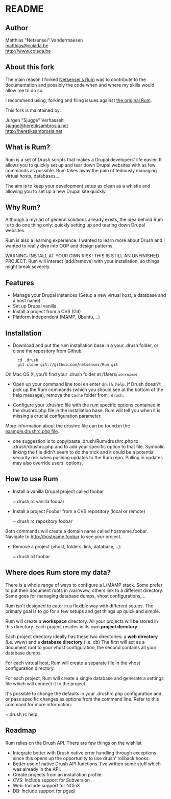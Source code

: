 README
======

Author
------

Matthias "Netsensei" Vandermaesen<br>
matthias@colada.be<br>
http://www.colada.be<br>

About this fork
---------------

The main reason I forked [Netsensei's Rum](https://github.com/netsensei/Rum) was to contribute to the documentation and possibly the code when and where my skills would allow me to do so.

I recommend using, forking and filing issues against [the original Rum](https://github.com/netsensei/Rum).

This fork is maintained by:

Jurgen "Sjugge" Verhasselt<br>
sjugge@heretiksambrosia.net<br>
http://heretiksambrosia.net<br>

What is Rum?
------------

Rum is a set of Drush scripts that makes a Drupal developers' life easier.
It allows you to quickly set up and tear down Drupal websites with as few
commands as possible. Rum takes away the pain of tediously managing virtual
hosts, databases,... 

The aim is to keep your development setup as clean as a whistle and allowing you
to set up a new Drupal site quickly.

Why Rum?
--------

Although a myriad of general solutions already exists, the idea behind Rum is to 
do one thing only: quickly setting up and tearing down Drupal websites.

Rum is also a learning experience. I wanted to learn more about Drush and I wanted
to really dive into OOP and design patterns.

WARNING: INSTALL AT YOUR OWN RISK! THIS IS STILL AN UNFINISHED PROJECT. Rum will
interact (add/remove) with your installation, so things might break severely.

Features
--------

* Manage your Drupal instances (Setup a new virtual host, a database and a host name)
* Set up Drupal vanilla
* Install a project from a CVS (Git)
* Platform independent (MAMP, Ubuntu,...)

Installation
------------

* Download and put the rum installation base in a your .drush folder, or clone the repository from Github:

		cd .drush
		git clone git://github.com/netsensei/Rum.git
		
On Mac OS X, you'll find your .drush folder at /Users/<code>username</code>/
		
* Open up your command line tool en enter <code>drush help</code>.
If Drush doesn't pick up the Rum commands (which you should see at the bottom of the help message), remove the <code>Cache</code> folder from <code>.drush</code>.
		
* Configure your .drushrc file with the rum specific options contained in the drushrc.php file in the installation base. Rum will tell you when it is missing a crucial configuration parameter.	

More information about the drushrc file can be found in the [example.drushrc.php file](http://drush.ws/examples/example.drushrc.php).

* one suggestion is to copy/paste .drush/Rum/drushrc.php to .drush/drushrc.php and to add your specific option to that file. Symbolic linking the file didn't seem to do the trick and it could be a potential security risk when pushing updates to the Rum repo. Pulling in updates may also override users' options.

How to use Rum
--------------

* Install a vanilla Drupal project called foobar

    ~ drush rc vanilla foobar

* Install a project Foobar from a CVS repository (local or remote)

    ~ drush rc repository foobar

Both commands will create a domain name called hostname.foobar. Navigate to
http://hostname.foobar to see your project.

* Remove a project (vhost, folders, link, database,...):

    ~ drush rd foobar

Where does Rum store my data?
-----------------------------

There is a whole range of ways to configure a L/MAMP stack. Some prefer to put their
document roots in /var/www, others link to a different directory. Same goes for managing
database dumps, vhost configurations,...

Rum isn't designed to cater in a flexible way with different setups. The primary goal
is to go for a few setups and get things up quick and simple.

Rum will create a **workspace** directory. All your projects will be stored in this
directory. Each project resides in its own **project directory**

Each project directory ideally has these two directories: a **web directory** (i.e. www)
and a **database directory** (i.e. db) The first will act as a document root to your
vhost configuration, the second contains all your database dumps.

For each virtual host, Rum will create a separate file in the vhost configuration directory.

For each project, Rum will create a single database and generate a settings file which will
connect it to the project.

It's possible to change the defaults in your .drushrc.php configuration and or pass specific
changes as options from the command line. Refer to this command for more information:

   ~ drush rc help

Roadmap
-------

Rum relies on the Drush API. There are few things on the wishlist

* Integrate better with Drush native error handling through exceptions since this
  opens up the opportunity to use drush' rollback hooks.
* Better use of native Drush API functions. I've written some stuff which was already
  in the API.
* Create projects from an installation profile
* CVS: Include support for Subversion
* Web: Include support for NGinX
* DB: Include support for pgsql